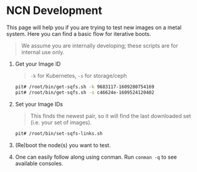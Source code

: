 # NCN Development

This page will help you if you are trying to test new images on a metal system. Here you can
find a basic flow for iterative boots.

> We assume you are internally developing; these scripts are for internal use only.

1. Get your Image ID
    > `-k` for Kubernetes, `-s` for storage/ceph

    ```bash
   pit# /root/bin/get-sqfs.sh -k 9683117-1609280754169
   pit# /root/bin/get-sqfs.sh -s c46624e-1609524120402
   ```

2. Set your Image IDs
    > This finds the newest pair, so it will find the last downloaded set (i.e. your set of images). 
    ```bash
   pit# /root/bin/set-sqfs-links.sh
   ```

3. (Re)boot the node(s) you want to test.

4. One can easily follow along using conman. Run `conman -q` to see available consoles.
